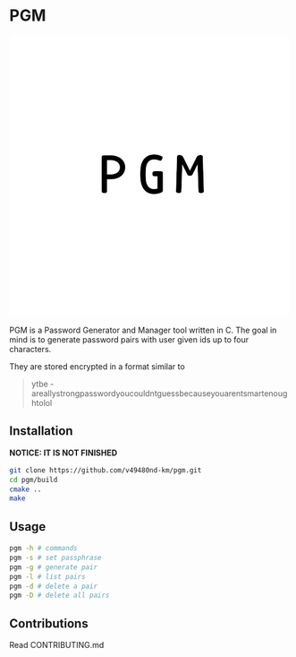 # PGM
![image](./pgm.png)

PGM is a Password Generator and Manager tool written in C. The goal in mind is
to generate password pairs with user given ids up to four characters.

They are stored encrypted in a format similar to 
> ytbe - areallystrongpasswordyoucouldntguessbecauseyouarentsmartenoughtolol

## Installation
**NOTICE: IT IS NOT FINISHED**

```bash
git clone https://github.com/v49480nd-km/pgm.git
cd pgm/build
cmake ..
make
```

## Usage
```bash
pgm -h # commands
pgm -s # set passphrase
pgm -g # generate pair
pgm -l # list pairs
pgm -d # delete a pair
pgm -D # delete all pairs
```

## Contributions
Read CONTRIBUTING.md
